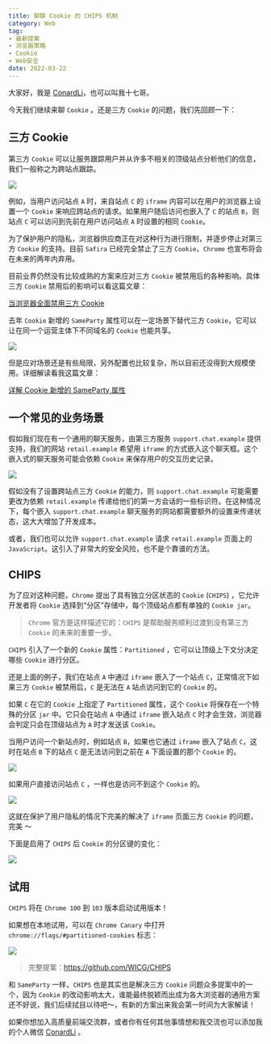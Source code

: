 ```yaml
---
title: 聊聊 Cookie 的 CHIPS 机制
category: Web
tag: 
- 最新提案
- 浏览器策略
- Cookie
- Web安全
date: 2022-03-22	
---
```


大家好，我是 [ConardLi](https://mp.weixin.qq.com/s?__biz=Mzk0MDMwMzQyOA==&mid=2247493407&idx=1&sn=41b8782a3bdc75b211206b06e1929a58&chksm=c2e11234f5969b22a0d7fd50ec32be9df13e2caeef186b30b5d653836b0725def8ccd58a56cf#rd)，也可以叫我十七哥。

今天我们继续来聊 `Cookie` 。还是三方 `Cookie` 的问题，我们先回顾一下：

## 三方 Cookie

第三方 `Cookie` 可以让服务跟踪用户并从许多不相关的顶级站点分析他们的信息，我们一般称之为跨站点跟踪。

![](https://p3-juejin.byteimg.com/tos-cn-i-k3u1fbpfcp/0e51cc7491ea4eb6bfca631220df5afc~tplv-k3u1fbpfcp-zoom-1.image)

例如，当用户访问站点 `A` 时，来自站点 `C` 的 `iframe` 内容可以在用户的浏览器上设置一个 `Cookie` 来响应跨站点的请求。如果用户随后访问也嵌入了 `C` 的站点 `B`，则站点 `C` 可以访问到先前在用户访问站点 `A` 时设置的相同 `Cookie`。

为了保护用户的隐私，浏览器供应商正在对这种行为进行限制，并逐步停止对第三方 `Cookie` 的支持。目前 `Safira` 已经完全禁止了三方 `Cookie`，`Chrome` 也宣布将会在未来的两年内弃用。

目前业界仍然没有比较成熟的方案来应对三方 `Cookie` 被禁用后的各种影响。具体三方 `Cookie` 禁用后的影响可以看这篇文章：

[当浏览器全面禁用三方 Cookie](https://mp.weixin.qq.com/s?__biz=Mzk0MDMwMzQyOA==&mid=2247490361&idx=1&sn=ebc8dcc4d095cc7ba748827dff158f2b&source=41#wechat_redirect)


去年 `Cookie` 新增的 `SameParty` 属性可以在一定场景下替代三方 `Cookie`，它可以让在同一个运营主体下不同域名的 `Cookie` 也能共享。

![](https://p3-juejin.byteimg.com/tos-cn-i-k3u1fbpfcp/8cfc724c4825466ba157a2419df5090f~tplv-k3u1fbpfcp-zoom-1.image)

但是应对场景还是有些局限，另外配置也比较复杂，所以目前还没得到大规模使用。详细解读看我这篇文章：


[详解 Cookie 新增的 SameParty 属性](https://mp.weixin.qq.com/s?__biz=Mzk0MDMwMzQyOA==&mid=2247490863&idx=1&sn=a9cfa840c4c2c664aab28b6c70245dc9&chksm=c2e2e804f5956112bc39d08c696ba232949d58cf447387bcbfc330a3d4cd6eb84d2e082e4dea&token=406950475&lang=zh_CN#rd)

## 一个常见的业务场景

假如我们现在有一个通用的聊天服务，由第三方服务 `support.chat.example` 提供支持，我们的网站 `retail.example` 希望用 `iframe` 的方式嵌入这个聊天框。这个嵌入式的聊天服务可能会依赖 `Cookie` 来保存用户的交互历史记录。


![](https://p3-juejin.byteimg.com/tos-cn-i-k3u1fbpfcp/d0f9de791d954412bd23b6e5f13d9028~tplv-k3u1fbpfcp-zoom-1.image)


假如没有了设置跨站点三方 `Cookie` 的能力，则 `support.chat.example` 可能需要更改为依赖 `retail.example` 传递给他们的第一方会话的一些标识符。在这种情况下，每个嵌入 `support.chat.example` 聊天服务的网站都需要额外的设置来传递状态，这大大增加了开发成本。


或者，我们也可以允许 `support.chat.example` 请求 `retail.example` 页面上的 `JavaScript`。这引入了非常大的安全风险，也不是个靠谱的方法。

## CHIPS

为了应对这种问题，`Chrome` 提出了具有独立分区状态的 `Cookie` (`CHIPS`) ，它允许开发者将 `Cookie` 选择到“分区”存储中，每个顶级站点都有单独的 `Cookie jar`。

> `Chrome` 官方是这样描述它的：`CHIPS` 是帮助服务顺利过渡到没有第三方 `Cookie` 的未来的重要一步。

`CHIPS` 引入了一个新的 `Cookie` 属性：`Partitioned` ，它可以让顶级上下文分决定哪些 `Cookie` 进行分区。

还是上面的例子，我们在站点 `A` 中通过 `iframe` 嵌入了一个站点 `C`，正常情况下如果三方 `Cookie` 被禁用后，`C` 是无法在 `A` 站点访问到它的 `Cookie` 的。

如果 `C` 在它的 `Cookie` 上指定了 `Partitioned` 属性，这个 `Cookie` 将保存在一个特殊的分区 `jar` 中。它只会在站点 `A` 中通过 `iframe` 嵌入站点 `C` 时才会生效，浏览器会判定只会在顶级站点为 `A` 时才发送该 `Cookie`。


当用户访问一个新站点时，例如站点 `B`，如果也它通过 `iframe` 嵌入了站点 `C`，这时在站点 `B` 下的站点 `C` 是无法访问到之前在 `A` 下面设置的那个 `Cookie` 的。


![](https://p3-juejin.byteimg.com/tos-cn-i-k3u1fbpfcp/cca9293d013a4af096a5bc15fcddf445~tplv-k3u1fbpfcp-zoom-1.image)

如果用户直接访问站点 `C` ，一样也是访问不到这个 `Cookie` 的。


![](https://p3-juejin.byteimg.com/tos-cn-i-k3u1fbpfcp/e348c03d234c41edba5d4c0a3844fb40~tplv-k3u1fbpfcp-zoom-1.image)


这就在保护了用户隐私的情况下完美的解决了 `iframe` 页面三方 `Cookie` 的问题，完美 ～

下面是启用了 `CHIPS` 后 `Cookie` 的分区键的变化：

![](https://p3-juejin.byteimg.com/tos-cn-i-k3u1fbpfcp/fe6713aa477c47e69f4fa46a55397b65~tplv-k3u1fbpfcp-zoom-1.image)


## 试用

`CHIPS` 将在 `Chrome 100` 到 `103` 版本启动试用版本！

如果想在本地试用，可以在 `Chrome Canary` 中打开 `chrome://flags/#partitioned-cookies` 标志：

![](https://p3-juejin.byteimg.com/tos-cn-i-k3u1fbpfcp/670fc9b8afd14fee81412af71b72e1c5~tplv-k3u1fbpfcp-zoom-1.image)


> 完整提案：https://github.com/WICG/CHIPS

和 `SameParty` 一样，`CHIPS` 也是其实也是解决三方 `Cookie` 问题众多提案中的一个，因为 `Cookie` 的改动影响太大，谁能最终脱颖而出成为各大浏览器的通用方案还不好说，我们后续拭目以待吧～，有新的方案出来我会第一时间为大家解读！


如果你想加入高质量前端交流群，或者你有任何其他事情想和我交流也可以添加我的个人微信 [ConardLi](https://mp.weixin.qq.com/s?__biz=Mzk0MDMwMzQyOA==&mid=2247493407&idx=1&sn=41b8782a3bdc75b211206b06e1929a58&chksm=c2e11234f5969b22a0d7fd50ec32be9df13e2caeef186b30b5d653836b0725def8ccd58a56cf#rd) 。
